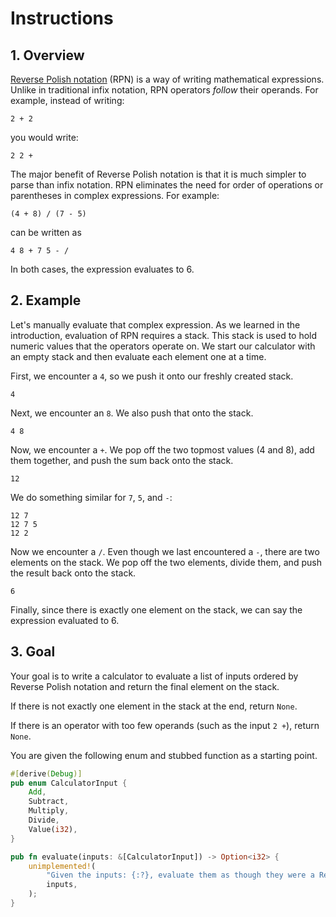 # Instructions

## 1. Overview

[Reverse Polish notation](https://en.wikipedia.org/wiki/Reverse_Polish_notation) (RPN) is a way of writing mathematical expressions.
Unlike in traditional infix notation, RPN operators *follow* their operands.
For example, instead of writing:

```
2 + 2
```

you would write:

```
2 2 +
```

The major benefit of Reverse Polish notation is that it is much simpler to parse than infix notation.
RPN eliminates the need for order of operations or parentheses in complex expressions.
For example:

```
(4 + 8) / (7 - 5)
```

can be written as

```
4 8 + 7 5 - /
```

In both cases, the expression evaluates to 6.

## 2. Example

Let's manually evaluate that complex expression.
As we learned in the introduction, evaluation of RPN requires a stack.
This stack is used to hold numeric values that the operators operate on.
We start our calculator with an empty stack and then evaluate each element one at a time.

First, we encounter a `4`,
so we push it onto our freshly created stack.

```
4
```

Next, we encounter an `8`.
We also push that onto the stack.

```
4 8
```

Now, we encounter a `+`.
We pop off the two topmost values (4 and 8),
add them together,
and push the sum back onto the stack.

```
12
```

We do something similar for `7`, `5`, and `-`:

```
12 7
12 7 5
12 2
```

Now we encounter a `/`.
Even though we last encountered a `-`,
there are two elements on the stack.
We pop off the two elements,
divide them,
and push the result back onto the stack.

```
6
```

Finally, since there is exactly one element on the stack,
we can say the expression evaluated to 6.

## 3. Goal

Your goal is to write a calculator to evaluate a list of inputs ordered by Reverse Polish notation and return the final element on the stack.

If there is not exactly one element in the stack at the end, return `None`.

If there is an operator with too few operands (such as the input `2 +`), return `None`.

You are given the following enum and stubbed function as a starting point.

```rust
#[derive(Debug)]
pub enum CalculatorInput {
    Add,
    Subtract,
    Multiply,
    Divide,
    Value(i32),
}

pub fn evaluate(inputs: &[CalculatorInput]) -> Option<i32> {
    unimplemented!(
		"Given the inputs: {:?}, evaluate them as though they were a Reverse Polish notation expression",
		inputs,
	);
}
```